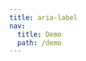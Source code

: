 ```yaml
---
title: aria-label
nav:
  title: Demo
  path: /demo
---
```


<code src="../examples/aria.tsx"></code>
